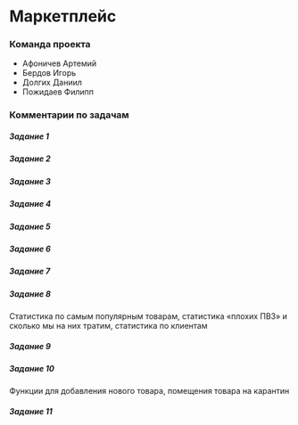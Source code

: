 # Маркетплейс
### Команда проекта
- Афоничев Артемий
- Бердов Игорь
- Долгих Даниил
- Пожидаев Филипп

### Комментарии по задачам
##### Задание 1

##### Задание 2

##### Задание 3

##### Задание 4

##### Задание 5

##### Задание 6

##### Задание 7

##### Задание 8
Статистика по самым популярным товарам, cтатистика «плохих ПВЗ» и сколько мы на них тратим, статистика по клиентам

##### Задание 9

##### Задание 10
Функции для добавления нового товара, помещения товара на карантин

##### Задание 11
